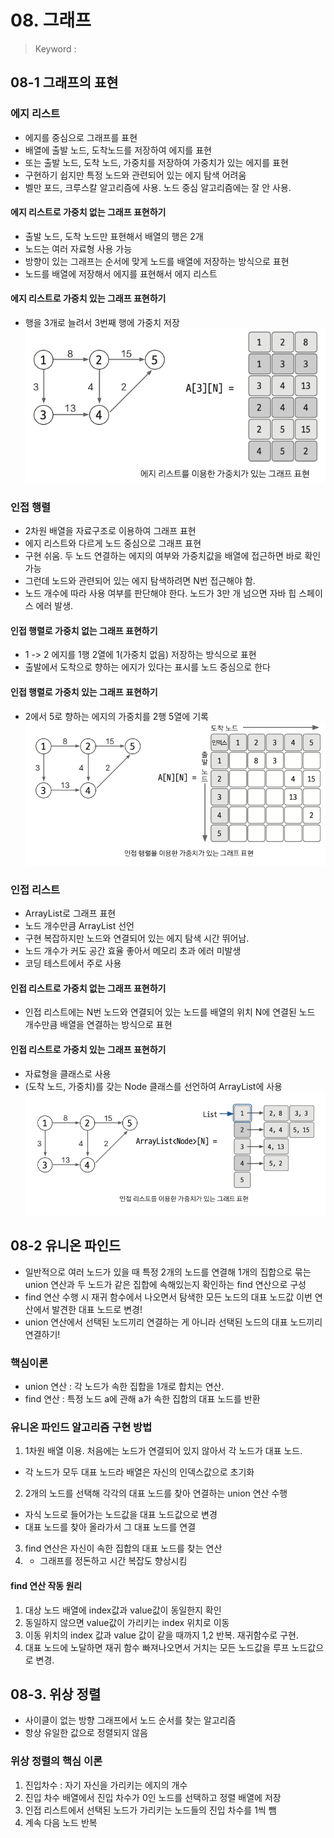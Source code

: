 # 08. 그래프
> Keyword : 

## 08-1 그래프의 표현
### 에지 리스트
- 에지를 중심으로 그래프를 표현
- 배열에 출발 노드, 도착노드를 저장하여 에지를 표현
- 또는 출발 노드, 도착 노드, 가중치를 저장하여 가중치가 있는 에지를 표현
- 구현하기 쉽지만 특정 노드와 관련되어 있는 에지 탐색 어려움
- 벨만 포드, 크루스칼 알고리즘에 사용. 노드 중심 알고리즘에는 잘 안 사용.

#### 에지 리스트로 가중치 없는 그래프 표현하기
- 출발 노드, 도착 노드만 표현해서 배열의 행은 2개
- 노드는 여러 자료형 사용 가능
- 방향이 있는 그래프는 순서에 맞게 노드를 배열에 저장하는 방식으로 표현
- 노드를 배열에 저장해서 에지를 표현해서 에지 리스트

#### 에지 리스트로 가중치 있는 그래프 표현하기
- 행을 3개로 늘려서 3번째 행에 가중치 저장
  ![edge_list](./src/edge_list.png)

### 인접 행렬
- 2차원 배열을 자료구조로 이용하여 그래프 표현 
- 에지 리스트와 다르게 노드 중심으로 그래프 표현
- 구현 쉬움. 두 노드 연결하는 에지의 여부와 가중치값을 배열에 접근하면 바로 확인가능
- 그런데 노드와 관련되어 있는 에지 탐색하려면 N번 접근해야 함.
- 노드 개수에 따라 사용 여부를 판단해야 한다. 노드가 3만 개 넘으면 자바 힙 스페이스 에러 발생.

#### 인접 행렬로 가중치 없는 그래프 표현하기
- 1 -> 2 에지를 1행 2열에 1(가중치 없음) 저장하는 방식으로 표현
- 출발에서 도착으로 향하는 에지가 있다는 표시를 노드 중심으로 한다

#### 인접 행렬로 가중치 있는 그래프 표현하기
- 2에서 5로 향하는 에지의 가중치를 2행 5열에 기록
![adjacency_matrix](./src/adjacency_matrix.png)

### 인접 리스트
- ArrayList로 그래프 표현
- 노드 개수만큼 ArrayList 선언
- 구현 복잡하지만 노드와 연결되어 있는 에지 탐색 시간 뛰어남.
- 노드 개수가 커도 공간 효율 좋아서 메모리 초과 에러 미발생
- 코딩 테스트에서 주로 사용 

#### 인접 리스트로 가중치 없는 그래프 표현하기
- 인접 리스트에는 N번 노드와 연결되어 있는 노드를 배열의 위치 N에 연결된 노드 개수만큼 배열을 연결하는 방식으로 표현

#### 인접 리스트로 가중치 있는 그래프 표현하기
- 자료형을 클래스로 사용
- (도착 노드, 가중치)를 갖는 Node 클래스를 선언하여 ArrayList에 사용 
![adjacency_list](./src/adjacency_list.png)


## 08-2 유니온 파인드
- 일반적으로 여러 노드가 있을 때 특정 2개의 노드를 연결해 1개의 집합으로 묶는 union 연산과 두 노드가 같은 집합에 속해있는지 확인하는 find 연산으로 구성
- find 연산 수행 시 재귀 함수에서 나오면서 탐색한 모든 노드의 대표 노드값 이번 연산에서 발견한 대표 노드로 변경!
- union 연산에서 선택된 노드끼리 연결하는 게 아니라 선택된 노드의 대표 노드끼리 연결하기!

### 핵심이론
- union 연산 : 각 노드가 속한 집합을 1개로 합치는 연산.
- find 연산 : 특정 노드 a에 관해 a가 속한 집합의 대표 노드를 반환 

### 유니온 파인드 알고리즘 구현 방법
1. 1차원 배열 이용. 처음에는 노드가 연결되어 있지 않아서 각 노드가 대표 노드.
- 각 노드가 모두 대표 노드라 배열은 자신의 인덱스값으로 초기화
2. 2개의 노드를 선택해 각각의 대표 노드를 찾아 연결하는 union 연산 수행
- 자식 노드로 들어가는 노드값을 대표 노드값으로 변경
- 대표 노드를 찾아 올라가서 그 대표 노드를 연결
3. find 연산은 자신이 속한 집합의 대표 노드를 찾는 연산
4. - 그래프를 정돈하고 시간 복잡도 향상시킴

#### find 연산 작동 원리
1. 대상 노드 배열에 index값과 value값이 동일한지 확인
2. 동일하지 않으면 value값이 가리키는 index 위치로 이동
3. 이동 위치의 index 값과 value 값이 같을 때까지 1,2 반복. 재귀함수로 구현.
4. 대표 노드에 노달하면 재귀 함수 빠져나오면서 거치는 모든 노드값을 루프 노드값으로 변경.

## 08-3. 위상 정렬
- 사이클이 없는 방향 그래프에서 노드 순서를 찾는 알고리즘
- 항상 유일한 값으로 정렬되지 않음

### 위상 정렬의 핵심 이론
1. 진입차수 : 자기 자신을 가리키는 에지의 개수
2. 진입 차수 배열에서 진입 차수가 0인 노드를 선택하고 정렬 배열에 저장
3. 인접 리스트에서 선택된 노드가 가리키는 노드들의 진입 차수를 1씩 뺌
4. 계속 다음 노드 반복

